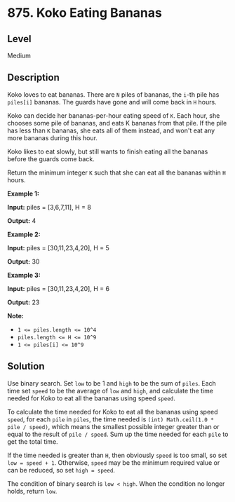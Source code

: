 # 875. Koko Eating Bananas
## Level
Medium

## Description
Koko loves to eat bananas. There are `N` piles of bananas, the `i`-th pile has `piles[i]` bananas. The guards have gone and will come back in `H` hours.

Koko can decide her bananas-per-hour eating speed of `K`. Each hour, she chooses some pile of bananas, and eats K bananas from that pile. If the pile has less than `K` bananas, she eats all of them instead, and won't eat any more bananas during this hour.

Koko likes to eat slowly, but still wants to finish eating all the bananas before the guards come back.

Return the minimum integer `K` such that she can eat all the bananas within `H` hours.

**Example 1:**

**Input:** piles = [3,6,7,11], H = 8

**Output:** 4

**Example 2:**

**Input:** piles = [30,11,23,4,20], H = 5

**Output:** 30

**Example 3:**

**Input:** piles = [30,11,23,4,20], H = 6

**Output:** 23

**Note:**

* `1 <= piles.length <= 10^4`
* `piles.length <= H <= 10^9`
* `1 <= piles[i] <= 10^9`

## Solution
Use binary search. Set `low` to be 1 and `high` to be the sum of `piles`. Each time set `speed` to be the average of `low` and `high`, and calculate the time needed for Koko to eat all the bananas using speed `speed`.

To calculate the time needed for Koko to eat all the bananas using speed `speed`, for each `pile` in `piles`, the time needed is `(int) Math.ceil(1.0 * pile / speed)`, which means the smallest possible integer greater than or equal to the result of `pile / speed`. Sum up the time needed for each `pile` to get the total time.

If the time needed is greater than `H`, then obviously `speed` is too small, so set `low = speed + 1`. Otherwise, `speed` may be the minimum required value or can be reduced, so set `high = speed`.

The condition of binary search is `low < high`. When the condition no longer holds, return `low`.

